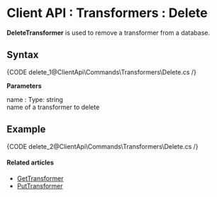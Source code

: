 # Client API : Transformers : Delete

**DeleteTransformer** is used to remove a transformer from a database.

## Syntax

{CODE delete_1@ClientApi\Commands\Transformers\Delete.cs /}

**Parameters**   

name
:   Type: string   
name of a transformer to delete

## Example

{CODE delete_2@ClientApi\Commands\Transformers\Delete.cs /}

#### Related articles

- [GetTransformer](../../../client-api/commands/transformers/get)  
- [PutTransformer](../../../client-api/commands/transformers/put)  